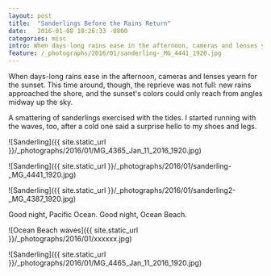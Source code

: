 ```yaml
---
layout: post
title:  "Sanderlings Before the Rains Return"
date:   2016-01-08 18:26:33 -0800
categories: misc
intro: When days-long rains ease in the afternoon, cameras and lenses yearn for the sunset. This time around, though, the reprieve was not full. New rains approached the shore, and the sunset's colors could only reach from angles midway up the sky.
feature: /_photographs/2016/01/sanderling-_MG_4441_1920.jpg 
---
```

When days-long rains ease in the afternoon, cameras and lenses yearn for the sunset. This time around, though, the reprieve was not full: new rains approached the shore, and the sunset's colors could only reach from angles midway up the sky.

A smattering of sanderlings exercised with the tides. I started running with the waves, too, after a cold one said a surprise hello to my shoes and legs.

![Sanderling]({{ site.static_url }}/_photographs/2016/01/MG_4365_Jan_11_2016_1920.jpg)

![Sanderling]({{ site.static_url }}/_photographs/2016/01/sanderling-_MG_4441_1920.jpg)

![Sanderling]({{ site.static_url }}/_photographs/2016/01/sanderling2-_MG_4387_1920.jpg)

Good night, Pacific Ocean. Good night, Ocean Beach.

![Ocean Beach waves]({{ site.static_url }}/_photographs/2016/01/xxxxxx.jpg)

![Sanderling]({{ site.static_url }}/_photographs/2016/01/MG_4465_Jan_11_2016_1920.jpg)
